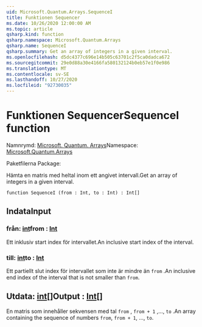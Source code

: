 ```yaml
---
uid: Microsoft.Quantum.Arrays.SequenceI
title: Funktionen Sequencer
ms.date: 10/26/2020 12:00:00 AM
ms.topic: article
qsharp.kind: function
qsharp.namespace: Microsoft.Quantum.Arrays
qsharp.name: SequenceI
qsharp.summary: Get an array of integers in a given interval.
ms.openlocfilehash: d5dc4377c696e14b505c63701c2f5ca0dadca672
ms.sourcegitcommit: 29e0d88a30e4166fa580132124b0eb57e1f0e986
ms.translationtype: MT
ms.contentlocale: sv-SE
ms.lasthandoff: 10/27/2020
ms.locfileid: "92730035"
---
```

# <a name="sequencei-function"></a><span data-ttu-id="00867-102">Funktionen Sequencer</span><span class="sxs-lookup"><span data-stu-id="00867-102">SequenceI function</span></span>

<span data-ttu-id="00867-103">Namnrymd: [Microsoft. Quantum. Arrays](xref:Microsoft.Quantum.Arrays)</span><span class="sxs-lookup"><span data-stu-id="00867-103">Namespace: [Microsoft.Quantum.Arrays](xref:Microsoft.Quantum.Arrays)</span></span>

<span data-ttu-id="00867-104">Paketfilerna [](https://nuget.org/packages/)</span><span class="sxs-lookup"><span data-stu-id="00867-104">Package: [](https://nuget.org/packages/)</span></span>


<span data-ttu-id="00867-105">Hämta en matris med heltal inom ett angivet intervall.</span><span class="sxs-lookup"><span data-stu-id="00867-105">Get an array of integers in a given interval.</span></span>

```qsharp
function SequenceI (from : Int, to : Int) : Int[]
```


## <a name="input"></a><span data-ttu-id="00867-106">Indata</span><span class="sxs-lookup"><span data-stu-id="00867-106">Input</span></span>

### <a name="from--int"></a><span data-ttu-id="00867-107">från: [int](xref:microsoft.quantum.lang-ref.int)</span><span class="sxs-lookup"><span data-stu-id="00867-107">from : [Int](xref:microsoft.quantum.lang-ref.int)</span></span>

<span data-ttu-id="00867-108">Ett inklusiv start index för intervallet.</span><span class="sxs-lookup"><span data-stu-id="00867-108">An inclusive start index of the interval.</span></span>


### <a name="to--int"></a><span data-ttu-id="00867-109">till: [int](xref:microsoft.quantum.lang-ref.int)</span><span class="sxs-lookup"><span data-stu-id="00867-109">to : [Int](xref:microsoft.quantum.lang-ref.int)</span></span>

<span data-ttu-id="00867-110">Ett partiellt slut index för intervallet som inte är mindre än `from` .</span><span class="sxs-lookup"><span data-stu-id="00867-110">An inclusive end index of the interval that is not smaller than `from`.</span></span>



## <a name="output--int"></a><span data-ttu-id="00867-111">Utdata: [int](xref:microsoft.quantum.lang-ref.int)[]</span><span class="sxs-lookup"><span data-stu-id="00867-111">Output : [Int](xref:microsoft.quantum.lang-ref.int)[]</span></span>

<span data-ttu-id="00867-112">En matris som innehåller sekvensen med tal `from` , `from + 1` ,..., `to` .</span><span class="sxs-lookup"><span data-stu-id="00867-112">An array containing the sequence of numbers `from`, `from + 1`, ..., `to`.</span></span>